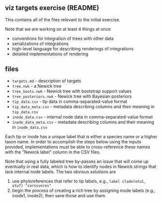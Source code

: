 ## viz targets exercise (README)

This contains all of the files relevant to the initial exercise. 

Note that we are working on at least 4 things at once 
* conventions for integration of trees with other data
* serializations of integrations
* high-level language for describing renderings of integrations
* detailed implementations of rendering

## files 

* `targets.md` - description of targets
* `tree.nwk` - a Newick tree 
* `tree_boots.nwk` - Newick tree with bootstrap support values 
* `tree_posteriors.nwk` - Newick tree with Bayesian posteriors
* `tip_data.csv` - tip data in comma-separated-value format
* `tip_data_meta.csv` - metadata describing columns and their meaning in `tip_data.csv`
* `inode_data.csv` - internal node data in comma-separated-value format
* `inode_data_meta.csv` - metadata describing columns and their meaning in `inode_data.csv`

Each tip or inode has a unique label that is either a species name or a higher taxon name.  In order to accomplish the steps below using the inputs provided, implementations must be able to cross-reference these names with the "Newick label" column in the CSV files.  

Note that using a fully labeled tree by-passes an issue that will come up eventually in real data, which is how to identify nodes in Newick strings that lack internal node labels.  The two obvious solutions are 
1. use phyloreferences that refer to tip labels, e.g., `label clade(otu1, otu7) "carnivores"`
1. begin the process of creating a rich tree by assigning inode labels (e.g., inode1, inode2), then save those and use them. 

